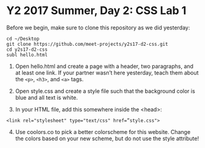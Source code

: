 # Y2 2017 Summer, Day 2: CSS Lab 1

Before we begin, make sure to clone this repository as we did yesterday:

```
cd ~/Desktop
git clone https://github.com/meet-projects/y2s17-d2-css.git
cd y2s17-d2-css
subl hello.html
```
1) Open hello.html and create a page with a header, two paragraphs, and at least one link. If your partner wasn’t here yesterday, teach them about the `<p>`, `<h3>`, and `<a>` tags.

2) Open style.css and create a style file such that the background color is blue and all text is white.

3) In your HTML file, add this somewhere inside the \<head\>:

```
<link rel="stylesheet" type="text/css" href=”style.css">
```
4) Use coolors.co to pick a better colorscheme for this website. Change the colors based on your new scheme, but do not use the style attribute!
